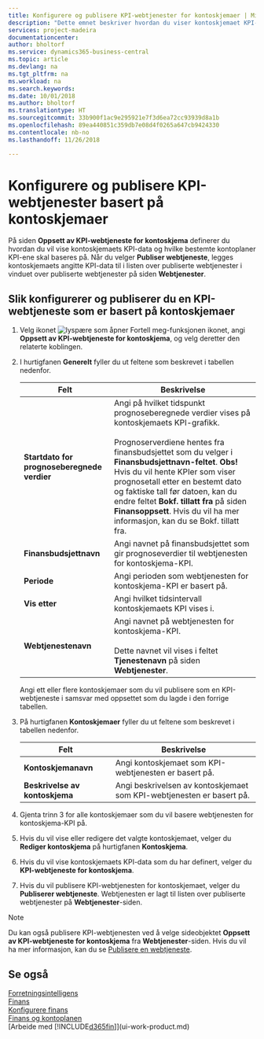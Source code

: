 ```yaml
---
title: Konfigurere og publisere KPI-webtjenester for kontoskjemaer | Microsoft-dokumentasjon
description: "Dette emnet beskriver hvordan du viser kontoskjemaet KPI-data som er basert på bestemte kontoskjemaer."
services: project-madeira
documentationcenter: 
author: bholtorf
ms.service: dynamics365-business-central
ms.topic: article
ms.devlang: na
ms.tgt_pltfrm: na
ms.workload: na
ms.search.keywords: 
ms.date: 10/01/2018
ms.author: bholtorf
ms.translationtype: HT
ms.sourcegitcommit: 33b900f1ac9e295921e7f3d6ea72cc93939d8a1b
ms.openlocfilehash: 89ea440851c359db7e08d4f0265a647cb9424330
ms.contentlocale: nb-no
ms.lasthandoff: 11/26/2018

---
```

# <a name="set-up-and-publish-kpi-web-services-based-on-account-schedules"></a>Konfigurere og publisere KPI-webtjenester basert på kontoskjemaer
På siden **Oppsett av KPI-webtjeneste for kontoskjema** definerer du hvordan du vil vise kontoskjemaets KPI-data og hvilke bestemte kontoplaner KPI-ene skal baseres på. Når du velger **Publiser webtjeneste**, legges kontoskjemaets angitte KPI-data til i listen over publiserte webtjenester i vinduet over publiserte webtjenester på siden **Webtjenester**.  

## <a name="to-set-up-and-publish-a-kpi-web-service-that-is-based-on-account-schedules"></a>Slik konfigurerer og publiserer du en KPI-webtjeneste som er basert på kontoskjemaer  
1.  Velg ikonet ![lyspære som åpner Fortell meg-funksjonen](media/ui-search/search_small.png "Fortell hva du vil gjøre") ikonet, angi **Oppsett av KPI-webtjeneste for kontoskjema**, og velg deretter den relaterte koblingen.  
2.  I hurtigfanen **Generelt** fyller du ut feltene som beskrevet i tabellen nedenfor.  

    |Felt|Beskrivelse|  
    |---------------------------------|---------------------------------------|  
    |**Startdato for prognoseberegnede verdier**|Angi på hvilket tidspunkt prognoseberegnede verdier vises på kontoskjemaets KPI-grafikk.<br /><br /> Prognoserverdiene hentes fra finansbudsjettet som du velger i **Finansbudsjettnavn-feltet**. **Obs!** Hvis du vil hente KPIer som viser prognosetall etter en bestemt dato og faktiske tall før datoen, kan du endre feltet **Bokf. tillatt fra** på siden **Finansoppsett**. Hvis du vil ha mer informasjon, kan du se Bokf. tillatt fra.|  
    |**Finansbudsjettnavn**|Angi navnet på finansbudsjettet som gir prognoseverdier til webtjenesten for kontoskjema-KPI.|  
    |**Periode**|Angi perioden som webtjenesten for kontoskjema-KPI er basert på.|  
    |**Vis etter**|Angi hvilket tidsintervall kontoskjemaets KPI vises i.|  
    |**Webtjenestenavn**|Angi navnet på webtjenesten for kontoskjema-KPI.<br /><br /> Dette navnet vil vises i feltet **Tjenestenavn** på siden **Webtjenester**.|  

    Angi ett eller flere kontoskjemaer som du vil publisere som en KPI-webtjeneste i samsvar med oppsettet som du lagde i den forrige tabellen.  

3.  På hurtigfanen **Kontoskjemaer** fyller du ut feltene som beskrevet i tabellen nedenfor.  

    |Felt|Beskrivelse|  
    |---------------------------------|---------------------------------------|  
    |**Kontoskjemanavn**|Angi kontoskjemaet som KPI-webtjenesten er basert på.|  
    |**Beskrivelse av kontoskjema**|Angi beskrivelsen av kontoskjemaet som KPI-webtjenesten er basert på.|  

4.  Gjenta trinn 3 for alle kontoskjemaer som du vil basere webtjenesten for kontoskjema-KPI på.  
5.  Hvis du vil vise eller redigere det valgte kontoskjemaet, velger du **Rediger kontoskjema** på hurtigfanen **Kontoskjema**.  
6.  Hvis du vil vise kontoskjemaets KPI-data som du har definert, velger du **KPI-webtjeneste for kontoskjema**.  
7.  Hvis du vil publisere KPI-webtjenesten for kontoskjemaet, velger du **Publiserer webtjeneste**. Webtjenesten er lagt til listen over publiserte webtjenester på **Webtjenester**-siden.  

> [!NOTE]  
>  Du kan også publisere KPI-webtjenesten ved å velge sideobjektet **Oppsett av KPI-webtjeneste for kontoskjema** fra **Webtjenester**-siden. Hvis du vil ha mer informasjon, kan du se [Publisere en webtjeneste](across-how-publish-web-service.md).  

## <a name="see-also"></a>Se også  
[Forretningsintelligens](bi.md)  
[Finans](finance.md)  
[Konfigurere finans](finance-setup-finance.md)  
[Finans og kontoplanen](finance-general-ledger.md)  
[Arbeide med [!INCLUDE[d365fin](includes/d365fin_md.md)]](ui-work-product.md)

